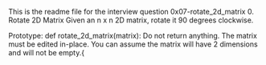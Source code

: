 This is the readme file for the interview question 0x07-rotate_2d_matrix
0. Rotate 2D Matrix
Given an n x n 2D matrix, rotate it 90 degrees clockwise.

Prototype: def rotate_2d_matrix(matrix):
Do not return anything. The matrix must be edited in-place.
You can assume the matrix will have 2 dimensions and will not be empty.{
